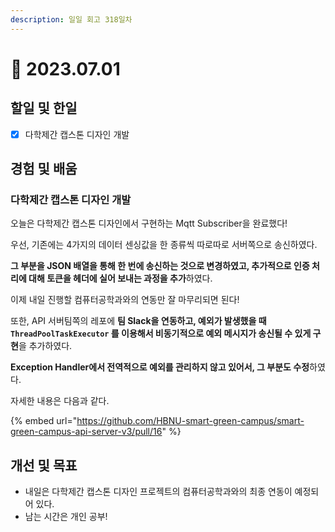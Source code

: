 ```yaml
---
description: 일일 회고 318일차
---
```


# 🙂 2023.07.01

## 할일 및 한일&#x20;

* [x] 다학제간 캡스톤 디자인 개발&#x20;

## 경험 및 배움&#x20;

### 다학제간 캡스톤 디자인 개발&#x20;

오늘은 다학제간 캡스톤 디자인에서 구현하는 Mqtt Subscriber을 완료했다!

우선, 기존에는 4가지의 데이터 센싱값을 한 종류씩 따로따로 서버쪽으로 송신하였다.

**그 부분을 JSON 배열을 통해 한 번에 송신하는 것으로 변경하였고, 추가적으로 인증 처리에 대해 토큰을 헤더에 실어 보내는 과정을 추가**하였다.

이제 내일 진행할 컴퓨터공학과와의 연동만 잘 마무리되면 된다!

또한, API 서버팀쪽의 레포에 **팀 Slack을 연동하고, 예외가 발생했을 때 `ThreadPoolTaskExecutor` 를 이용해서 비동기적으로 예외 메시지가 송신될 수 있게 구현**을 추가하였다.

**Exception Handler에서 전역적으로 예외를 관리하지 않고 있어서, 그 부분도 수정**하였다.

자세한 내용은 다음과 같다.

{% embed url="https://github.com/HBNU-smart-green-campus/smart-green-campus-api-server-v3/pull/16" %}

## 개선 및 목표&#x20;

* 내일은 다학제간 캡스톤 디자인 프로젝트의 컴퓨터공학과와의 최종 연동이 예정되어 있다.&#x20;
* 남는 시간은 개인 공부!&#x20;
